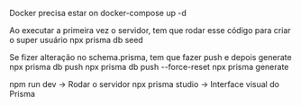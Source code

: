 Docker precisa estar on
docker-compose up -d

Ao executar a primeira vez o servidor, tem que rodar esse código para criar o super usuário
npx prisma db seed

Se fizer alteração no schema.prisma, tem que fazer push e depois generate
npx prisma db push
npx prisma db push --force-reset
npx prisma generate

npm run dev -> Rodar o servidor
npx prisma studio -> Interface visual do Prisma
